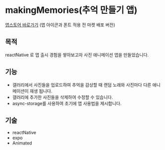 # makingMemories(추억 만들기 앱)

[앱스토어 바로가기](https://play.google.com/store/apps/details?id=com.makingMemories)
(앱 아이콘과 폰트 적용 전 마켓 배포 버전)

## 목적
reactNative 로 앱 출시 경험을 쌓아보고자 사진 애니메이션 앱을 만들었습니다.

## 기능
+ 갤러리에서 사진들을 업로드하여 추억을 감상할 때 랜덤 노래와 사진마다 다른 애니메이션이 재생 됩니다.
+ 갤러리에 추가한 사진들을 삭제하여 수정할 수 있습니다.
+ async-storage를 사용하여 초기에 앱 사용법을 제시합니다.

## 기술
+ reactNative
+ expo
+ Animated


